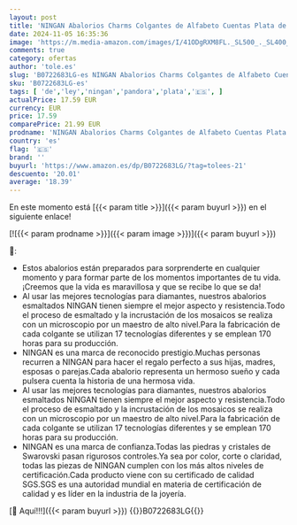 ```yaml
---
layout: post
title: 'NINGAN Abalorios Charms Colgantes de Alfabeto Cuentas Plata de Ley 925 con Circonita cúbica Transparente Compatible con Pulsera Pandora & Europeo  Charms de Letra para Mujer Niña'
date: 2024-11-05 16:35:36
image: 'https://m.media-amazon.com/images/I/41ODgRXM8FL._SL500_._SL400_.jpg'
comments: true
category: ofertas
author: 'tole.es'
slug: 'B0722683LG-es NINGAN Abalorios Charms Colgantes de Alfabeto Cuentas...'
sku: 'B0722683LG-es'
tags: [ 'de','ley','ningan','pandora','plata','🇪🇸', ]
actualPrice: 17.59 EUR
currency: EUR
price: 17.59
comparePrice: 21.99 EUR
prodname: 'NINGAN Abalorios Charms Colgantes de Alfabeto Cuentas Plata de Ley 925 con Circonita cúbica Transparente Compatible con Pulsera Pandora & Europeo  Charms de Letra para Mujer Niña'
country: 'es'
flag: '🇪🇸'
brand: ''
buyurl: 'https://www.amazon.es/dp/B0722683LG/?tag=tolees-21'
descuento: '20.01'
average: '18.39'
---
```


En este momento está [{{< param title >}}]({{< param buyurl >}}) en el siguiente enlace!

[![{{< param prodname >}}]({{< param image >}})]({{< param buyurl >}})

🔎:

- Estos abalorios están preparados para sorprenderte en cualquier momento y para formar parte de los momentos importantes de tu vida.¡Creemos que la vida es maravillosa y que se recibe lo que se da!
- Al usar las mejores tecnologías para diamantes, nuestros abalorios esmaltados NINGAN tienen siempre el mejor aspecto y resistencia.Todo el proceso de esmaltado y la incrustación de los mosaicos se realiza con un microscopio por un maestro de alto nivel.Para la fabricación de cada colgante se utilizan 17 tecnologías diferentes y se emplean 170 horas para su producción.
- NINGAN es una marca de reconocido prestigio.Muchas personas recurren a NINGAN para hacer el regalo perfecto a sus hijas, madres, esposas o parejas.Cada abalorio representa un hermoso sueño y cada pulsera cuenta la historia de una hermosa vida.
- Al usar las mejores tecnologías para diamantes, nuestros abalorios esmaltados NINGAN tienen siempre el mejor aspecto y resistencia.Todo el proceso de esmaltado y la incrustación de los mosaicos se realiza con un microscopio por un maestro de alto nivel.Para la fabricación de cada colgante se utilizan 17 tecnologías diferentes y se emplean 170 horas para su producción.
- NINGAN es una marca de confianza.Todas las piedras y cristales de Swarovski pasan rigurosos controles.Ya sea por color, corte o claridad, todas las piezas de NINGAN cumplen con los más altos niveles de certificación.Cada producto viene con su certificado de calidad SGS.SGS es una autoridad mundial en materia de certificación de calidad y es líder en la industria de la joyería.

[🛒 Aquí!!!]({{< param buyurl >}})
{{<world>}}B0722683LG{{</world>}}
